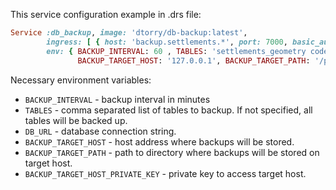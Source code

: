 This service configuration example in .drs file:
```ruby
Service :db_backup, image: 'dtorry/db-backup:latest',
        ingress: [ { host: 'backup.settlements.*', port: 7000, basic_auth: 'admin:admin:i7hdbc9g' }],
        env: { BACKUP_INTERVAL: 60 , TABLES: 'settlements_geometry code_settlements', DB_URL: DB_URL,
               BACKUP_TARGET_HOST: '127.0.0.1', BACKUP_TARGET_PATH: '/path/to/backups/directory', BACKUP_TARGET_HOST_PRIVATE_KEY: 'value_of_private_key' }
```

Necessary environment variables:
* `BACKUP_INTERVAL` - backup interval in minutes
* `TABLES` - comma separated list of tables to backup. If not specified, all tables will be backed up.
* `DB_URL` - database connection string.
* `BACKUP_TARGET_HOST` - host address where backups will be stored.
* `BACKUP_TARGET_PATH` - path to directory where backups will be stored on target host.
* `BACKUP_TARGET_HOST_PRIVATE_KEY` - private key to access target host.